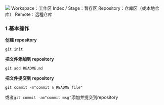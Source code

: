![](https://img-blog.csdnimg.cn/img_convert/cf32fcc41799d64541cb6c9b5f9373a2.png)
Workspace：工作区
Index / Stage：暂存区
Repository：仓库区（或本地仓库）
Remote：远程仓库
### 1.基本操作

**创建 repository**

```git
git init 
```
**把文件添加到 repository**
```git
git add README.md 
```
**把文件提交到 repository**
```git
git commit -m"commit a README file"
```
或者`git commit -am"commit msg"`添加并提交到repository